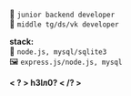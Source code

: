 
🌠 `junior backend developer`  
🥇 `middle tg/ds/vk developer`  
  
**stack:**  
🤖 `node.js, mysql/sqlite3`  
🖼️ `express.js/node.js, mysql`  
  
**< ? > h3lл0? < /? >**
